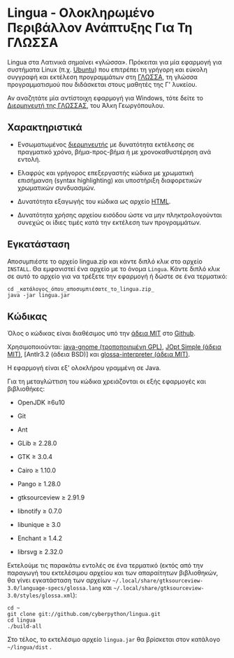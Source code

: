 Lingua - Ολοκληρωμένο Περιβάλλον Ανάπτυξης Για Τη ΓΛΩΣΣΑ
========================================================

Lingua στα Λατινικά σημαίνει «γλώσσα». Πρόκειται για μία εφαρμογή για συστήματα Linux (π.χ. [Ubuntu](http://www.ubuntu.com/)) που επιτρέπει τη γρήγορη και εύκολη συγγραφή και εκτέλεση προγραμμάτων στη [ΓΛΩΣΣΑ](http://digitalschool.minedu.gov.gr/modules/ebook/show.php/DSGL-C101/36/198,1065/), τη γλώσσα προγραμματισμού που διδάσκεται στους μαθητές της Γ' λυκείου.

Αν αναζητάτε μία αντίστοιχη εφαρμογή για Windows, τότε δείτε το [Διερμηνευτή της ΓΛΩΣΣΑΣ](http://alkisg.mysch.gr/), του Άλκη Γεωργόπουλου.



Χαρακτηριστικά
--------------

* Ενσωματωμένος [διερμηνευτής](https://github.com/cyberpython/glossa-interpreter) με δυνατότητα εκτέλεσης σε πραγματικό χρόνο, βήμα-προς-βήμα ή με χρονοκαθυστέρηση ανά εντολή.

* Ελαφρύς και γρήγορος επεξεργαστής κώδικα με χρωματική επισήμανση (syntax highlighting) και υποστήριξη διαφορετικών χρωματικών συνδυασμών.

* Δυνατότητα εξαγωγής του κώδικα ως αρχείο [HTML](http://el.wikipedia.org/wiki/HTML).

* Δυνατότητα χρήσης αρχείου εισόδου ώστε να μην πληκτρολογούνται συνεχώς οι ίδιες τιμές κατά την εκτέλεση των προγραμμάτων.




Εγκατάσταση
-----------

Αποσυμπιέστε το αρχείο lingua.zip και κάντε διπλό κλικ στο αρχείο `INSTALL`. Θα εμφανιστεί ένα αρχείο με το όνομα `Lingua`. Κάντε διπλό κλικ σε αυτό το αρχείο για να τρέξετε την εφαρμογή ή δώστε σε ένα τερματικό:

    cd _κατάλογος_όπου_αποσυμπιέσατε_το_lingua.zip_
    java -jar lingua.jar




Κώδικας
-------

Όλος ο κώδικας είναι διαθέσιμος υπό την [άδεια MIT](http://www.opensource.org/licenses/mit-license.php) στο [Github](http://github.com/cyberpython/lingua).

Χρησιμοποιούνται: [java-gnome (τροποποιημένη GPL)](java-gnome.sourceforge.net), [JOpt Simple (άδεια MIT)](http://pholser.github.com/jopt-simple/), [Antlr3.2 (άδεια BSD)] και [glossa-interpreter (άδεια MIT)](https://github.com/cyberpython/glossa-interpreter).

Η εφαρμογή είναι εξ' ολοκλήρου γραμμένη σε Java.

Για τη μεταγλώττιση του κώδικα χρειάζονται οι εξής εφαρμογές και βιβλιοθήκες:

* OpenJDK ≥6u10

* Git

* Ant

* GLib ≥ 2.28.0

* GTK ≥ 3.0.4

* Cairo ≥ 1.10.0

* Pango ≥ 1.28.0

* gtksourceview ≥ 2.91.9

* libnotify ≥ 0.7.0

* libunique ≥ 3.0

* Enchant ≥ 1.4.2

* librsvg ≥ 2.32.0

Εκτελούμε τις παρακάτω εντολές σε ένα τερματικό (εκτός από την παραγωγή του εκτελέσιμου αρχείου και των απαραίτητων βιβλιοθηκών, θα γίνει εγκατάσταση των αρχείων `~/.local/share/gtksourceview-3.0/language-specs/glossa.lang` και `~/.local/share/gtksourceview-3.0/styles/glossa.xml`):

    cd ~
    git clone git://github.com/cyberpython/lingua.git
    cd lingua
    ./build-all

Στο τέλος, το εκτελέσιμο αρχείο `lingua.jar` θα βρίσκεται στον κατάλογο `~/lingua/dist` .

